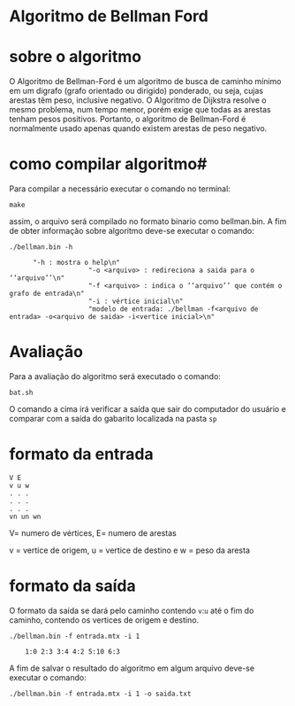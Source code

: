 # Algoritmo de Bellman Ford
# sobre o algoritmo
O Algoritmo de Bellman-Ford é um algoritmo de busca de caminho mínimo em um digrafo (grafo orientado ou dirigido) ponderado, ou seja, cujas arestas têm peso, inclusive negativo. O Algoritmo de Dijkstra resolve o mesmo problema, num tempo menor, porém exige que todas as arestas tenham pesos positivos. Portanto, o algoritmo de Bellman-Ford é normalmente usado apenas quando existem arestas de peso negativo.
# como compilar algoritmo#
Para compilar a necessário executar o comando no terminal:
```ubuntu
make
```

assim, o arquivo será compilado no formato binario como bellman.bin. A fim de obter informação sobre algoritmo deve-se executar o comando:

```ubuntu
./bellman.bin -h

      "-h : mostra o help\n"
                    "-o <arquivo> : redireciona a saida para o ‘‘arquivo’’\n"
                    "-f <arquivo> : indica o ‘‘arquivo’’ que contém o grafo de entrada\n"
                    "-i : vértice inicial\n"
                    "modelo de entrada: ./bellman -f<arquivo de entrada> -o<arquivo de saida> -i<vertice inicial>\n"
```
# Avaliação
Para a avaliação do algoritmo será executado o comando:
```ubuntu
bat.sh 
```
O comando a cima irá verificar a saída que sair do computador do usuário e comparar com a saída do gabarito localizada na pasta ``sp``

# formato da entrada

```ubuntu
V E
v u w
. . .
. . .
. . .
vn un wn
```
V= numero de vértices, E= numero de arestas

v = vertice de origem, u = vertice de destino e w = peso da aresta

# formato da saída

O formato da saída se dará pelo caminho contendo ``v``:``u`` até o fim do caminho, contendo os vertices de origem e destino.

```ubuntu
./bellman.bin -f entrada.mtx -i 1 

    1:0 2:3 3:4 4:2 5:10 6:3
```
A fim de salvar o resultado do algoritmo em algum arquivo deve-se executar o comando:

```ubuntu
./bellman.bin -f entrada.mtx -i 1 -o saida.txt
```





